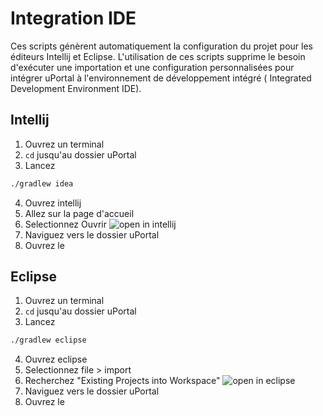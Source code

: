 # Integration IDE

Ces scripts génèrent automatiquement la configuration du projet pour les éditeurs Intellij et Eclipse.
L'utilisation de ces scripts supprime le besoin d'exécuter une importation et une configuration personnalisées pour intégrer uPortal à l'environnement de développement intégré ( Integrated Development Environment IDE).

## Intellij

1. Ouvrez un terminal
2. `cd` jusqu'au dossier uPortal
3. Lancez
```sh
./gradlew idea
```
4. Ouvrez intellij
5. Allez sur la page d'accueil
6. Selectionnez Ouvrir
![open in intellij](../../images/intellij_open.png)
7. Naviguez vers le dossier uPortal
8. Ouvrez le

## Eclipse

1. Ouvrez un terminal
2. `cd` jusqu'au dossier uPortal
3. Lancez
```sh
./gradlew eclipse
```
4. Ouvrez eclipse
6. Selectionnez file > import
7. Recherchez  "Existing Projects into Workspace"
![open in eclipse](../../images/eclipse_import.png)
7. Naviguez vers le dossier uPortal
8. Ouvrez le
